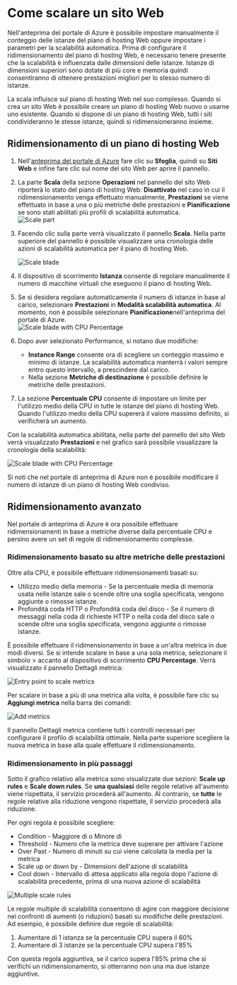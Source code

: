 ﻿<properties 
	pageTitle="Come scalare un sito Web" 
	description="Informazioni su come ridimensionare il piano di hosting in Azure." 
	authors="stepsic-microsoft-com" 
	manager="kamrani" 
	editor="" 
	services="application-insights" 
	documentationCenter=""/>

<tags 
	ms.service="application-insights" 
	ms.workload="tbd" 
	ms.tgt_pltfrm="ibiza" 
	ms.devlang="na" 
	ms.topic="article" 
	ms.date="2014-11-04" 
	ms.author="stepsic"/>

# Come scalare un sito Web

Nell'anteprima del portale di Azure è possibile impostare manualmente il conteggio delle istanze del piano di hosting Web oppure impostare i parametri per la scalabilità automatica. Prima di configurare il ridimensionamento del piano di hosting Web, è necessario tenere presente che la scalabilità è influenzata dalle dimensioni delle istanze. Istanze di dimensioni superiori sono dotate di più core e memoria quindi consentiranno di ottenere prestazioni migliori per lo stesso numero di istanze.

La scala influisce sul piano di hosting Web nel suo complesso. Quando si crea un sito Web è possibile creare un piano di hosting Web nuovo o usarne uno esistente. Quando si dispone di un piano di hosting Web, tutti i siti condivideranno le stesse istanze, quindi si ridimensioneranno insieme.

## Ridimensionamento di un piano di hosting Web

1. Nell'[anteprima del portale di Azure](https://portal.azure.com/) fare clic su **Sfoglia**, quindi su **Siti Web** e infine fare clic sul nome del sito Web per aprire il pannello.
2. La parte **Scala** della sezione **Operazioni** nel pannello del sito Web riporterà lo stato del piano di hosting Web: **Disattivato** nel caso in cui il ridimensionamento venga effettuato manualmente, **Prestazioni** se viene effettuato in base a una o più metriche delle prestazioni e **Pianificazione** se sono stati abilitati più profili di scalabilità automatica.  
    ![Scale part](./media/insights-how-to-scale/Insights_ScalePartOff.png)
3. Facendo clic sulla parte verrà visualizzato il pannello **Scala**. Nella parte superiore del pannello è possibile visualizzare una cronologia delle azioni di scalabilità automatica per il piano di hosting Web.  

    ![Scale blade](./media/insights-how-to-scale/Insights_ScaleBladeDayZero.png)
4. Il dispositivo di scorrimento **Istanza** consente di regolare manualmente il numero di macchine virtuali che eseguono il piano di hosting Web.
5. Se si desidera regolare automaticamente il numero di istanze in base al carico, selezionare **Prestazioni** in **Modalità scalabilità automatica**. Al momento, non è possibile selezionare **Pianificazione**nell'anteprima del portale di Azure.  
    ![Scale blade with CPU Percentage](./media/insights-how-to-scale/Insights_ScaleBladeCPU.png) 
6. Dopo aver selezionato Performance, si notano due modifiche:
    - **Instance Range** consente ora di scegliere un conteggio massimo e minimo di istanze. La scalabilità automatica manterrà i valori sempre entro questo intervallo, a prescindere dal carico.
    - Nella sezione **Metriche di destinazione** è possibile definire le metriche delle prestazioni.
7. La sezione **Percentuale CPU** consente di impostare un limite per l'utilizzo medio della CPU in tutte le istanze del piano di hosting Web. Quando l'utilizzo medio della CPU supererà il valore massimo definito, si verificherà un aumento.

Con la scalabilità automatica abilitata, nella parte del pannello del sito Web verrà visualizzato **Prestazioni** e nel grafico sarà possibile visualizzare la cronologia della scalabilità:

![Scale blade with CPU Percentage](./media/insights-how-to-scale/Insights_ScalePartBladeOn.png) 

Si noti che nel portale di anteprima di Azure non è possibile modificare il numero di istanze di un piano di hosting Web condiviso.

## Ridimensionamento avanzato

Nel portale di anteprima di Azure è ora possibile effettuare ridimensionamenti in base a metriche diverse dalla percentuale CPU e persino avere un set di regole di ridimensionamento complesse.

### Ridimensionamento basato su altre metriche delle prestazioni
Oltre alla CPU, è possibile effettuare ridimensionamenti basati su:

- Utilizzo medio della memoria - Se la percentuale media di memoria usata nelle istanze sale o scende oltre una soglia specificata, vengono aggiunte o rimosse istanze.
- Profondità coda HTTP o Profondità coda del disco - Se il numero di messaggi nella coda di richieste HTTP o nella coda del disco sale o scende oltre una soglia specificata, vengono aggiunte o rimosse istanze.

È possibile effettuare il ridimensionamento in base a un'altra metrica in due modi diversi. Se si intende scalare in base a una sola metrica, selezionare il simbolo > accanto al dispositivo di scorrimento **CPU Percentage**. Verrà visualizzato il pannello Dettagli metrica:

![Entry point to scale metrics](./media/insights-how-to-scale/Insights_ScaleMetricChevron.png)

Per scalare in base a più di una metrica alla volta, è possibile fare clic su **Aggiungi metrica** nella barra dei comandi:

![Add metrics](./media/insights-how-to-scale/Insights_AddMetric.png)

Il pannello Dettagli metrica contiene tutti i controlli necessari per configurare il profilo di scalabilità ottimale. Nella parte superiore scegliere la nuova metrica in base alla quale effettuare il ridimensionamento.

### Ridimensionamento in più passaggi

Sotto il grafico relativo alla metrica sono visualizzate due sezioni: **Scale up rules** e **Scale down rules**. Se **una qualsiasi** delle regole relative all'aumento viene rispettata, il servizio procederà all'aumento. Al contrario, se **tutte** le regole relative alla riduzione vengono rispettate, il servizio procederà alla riduzione.

Per ogni regola è possibile scegliere:

- Condition - Maggiore di o Minore di
- Threshold - Numero che la metrica deve superare per attivare l'azione
- Over Past - Numero di minuti su cui viene calcolata la media per la metrica
- Scale up or down by - Dimensioni dell'azione di scalabilità
- Cool down - Intervallo di attesa applicato alla regola dopo l'azione di scalabilità precedente, prima di una nuova azione di scalabilità

![Multiple scale rules](./media/insights-how-to-scale/Insights_MultipleScaleRules.png)

Le regole multiple di scalabilità consentono di agire con maggiore decisione nei confronti di aumenti (o riduzioni) basati su modifiche delle prestazioni. Ad esempio, è possibile definire due regole di scalabilità:

1. Aumentare di 1 istanza se la percentuale CPU supera il 60%
2. Aumentare di 3 istanze se la percentuale CPU supera l'85%

Con questa regola aggiuntiva, se il carico supera l'85% prima che si verifichi un ridimensionamento, si otterranno non una ma due istanze aggiuntive. 

<!--HONumber=46--> 

<!--HONumber=46--> 
